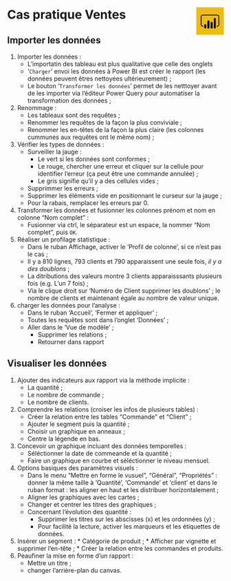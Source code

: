 # **Cas pratique Ventes** <a href="../"><img align="right" src="../assets/powerBi.png" alt="Power BI" height="64px"></a>
## Importer les données
1. Importer les données :
    * L’importatin des tableau est plus qualitative que celle des onglets
    * ’`Charger`’ envoi les données à Power BI est créer le rapport (les données peuvent êtres nettoyées ultérieurement) ;
    * Le bouton ’`Transformer les données`’ permet de les netttoyer avant de les importer via l’éditeur Power Query pour automatiser la transformation des données ;
2. Renommage :
    * Les tableaux sont des requêtes ;
    * Renommer les requêtes de la façon la plus conviviale ;
    * Renommer les en-têtes de la façon la plus claire (les colonnes cummunes aux requêtes ont le même nom) ;
3. Vérifier les types de données :
    * Surveiller la jauge :
        * Le vert si les données sont conformes ;
        * Le rouge, chercher une erreur et cliquer sur la cellule pour identifier l’erreur (ça peut être une commande annulée) ;
        * Le gris signifie qu’il y a des cellules vides ;
    * Supprimmer les erreurs ;
    * Supprimer les éléments vide en positionnant le curseur sur la jauge ;
    * Pour la rabais, remplacer les erreurs par 0.
4. Transformer les données et fusionner les colonnes prénom et nom en colonne “Nom complet” :
    * Fusionner via <bd>ctrl</kbd>, le séparateur est un espace, la nommer “Nom complet”, puis `OK`.
5. Réaliser un profilage statistique :
    * Dans le ruban Affichage, activer le ‘Profil de colonne’, si ce n’est pas le cas ;
    * Il y a 810 lignes, 793 clients et 790 apparaissent une seule fois, _il y a des doublons_ ;
    * La ditributions des valeurs montre 3 clients apparaisssants plusieurs fois (e.g. L’un 7 fois) ;
    * Via le clique droit sur ‘Numéro de Client supprimer les doublons’ ; le nombre de clients et maintenant égale au nombre de valeur unique.
6. charger les données pour l’analyse :
    * Dans le ruban ‘Accueil’, ‘Fermer et appliquer’ ;
    * Toutes les requêtes sont dans l’onglet ‘Données’ ;
    * Aller dans le ‘Vue de modèle’ ;
        * Supprimer les relations ;
        * Retourner dans rapport
## **Visualiser les données**
1. Ajouter des indicateurs aux rapport via la méthode implicite :
    * La quantité ;
    * Le nombre de commande ;
    * Le nombre de clients.
2. Comprendre les relations (croiser les infos de plusieurs tables) :
    * Créer la relation entre les tables “Commande” et “Client” ;
    * Ajouter le segment puis la quantité ;
    * Choisir un graphique en anneaux ;
    * Centre la légende en bas.
3. Concevoir un graphique incluant des données temporelles :
    * Séléctionner la date de commeande et la quantité ;
    * Faire un graphique en courbe et séléctionner le niveau mensuel.
4. Options basiques des paramètres visuels :
    * Dans le menu “Mettre en forme le vusuel”, “Général”, “Propriétés” : donner la même taille à ‘Quantité’, ‘Commande’ et ‘client’ et dans le ruban format : les aligner en haut et les distribuer horizontalement ;
    * Aligner les graphiques avec les cartes ;
    * Changer et centrer les titres des graphiques ;
    * Concernant l’évolution des quantité :
        * Supprimer les titres sur les abscisses (x) et les ordonnées (y) ;
        * Pour facilité la lecture, activer les marqueurs et les étiquettes de données.
5. Insérer un segment :
       * Catégorie de produit ;
       * Afficher par vignette et supprimer l’en-tête ;
       * Créer la relation entre les commandes et produits.
6. Peaufiner la mise en forme d’un rapport :
    * Mettre un titre ;
    * changer l’arrière-plan du canvas.
